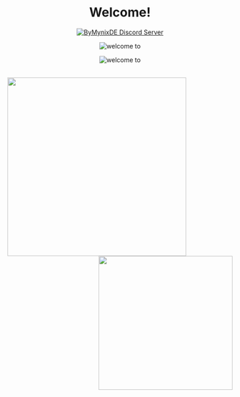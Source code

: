 <p>
  <h1 align="center"><b>Welcome!</b></h1>
</p>
<p align="center">
<a href="https://dsc.gg/bymynixde"><img alt="ByMynixDE Discord Server" src="https://discordapp.com/api/guilds/908055039258550305/widget.png?style=banner2"></a>
  </p>
<p align="center">
    <img align="center" alt="welcome to" src="https://komarev.com/ghpvc/?username=ByMynix&color=red&style=flat" />
</p>
<p align="center">
    <img align="center" alt="welcome to" src="https://discord.c99.nl/widget/theme-3/852594580033110024.png" />
</p>

<br>
<a>
  <img align="left" width="400" src="https://github-readme-stats.vercel.app/api?username=ByMynix&show_icons=true&hide_border=true&theme=tokyonight">
  <img align="right" width="300" src="https://github-readme-stats.vercel.app/api/top-langs/?username=ByMynix&hide_border=true&theme=tokyonight&layout=compact&hide=batchfile">
</a>
<br>
